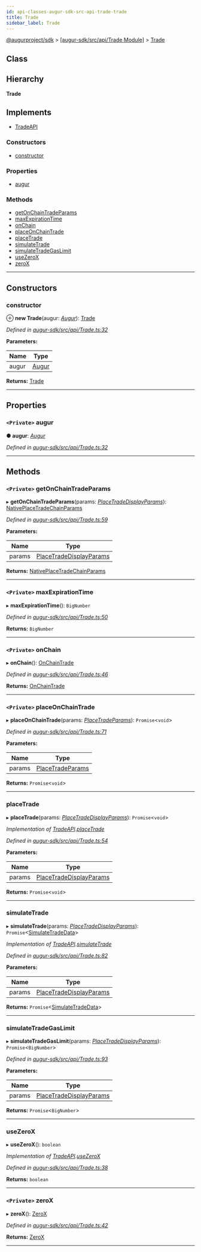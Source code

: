 ```yaml
---
id: api-classes-augur-sdk-src-api-trade-trade
title: Trade
sidebar_label: Trade
---
```


[@augurproject/sdk](api-readme.md) > [[augur-sdk/src/api/Trade Module]](api-modules-augur-sdk-src-api-trade-module.md) > [Trade](api-classes-augur-sdk-src-api-trade-trade.md)

## Class

## Hierarchy

**Trade**

## Implements

* [TradeAPI](api-interfaces-augur-sdk-src-api-trade-tradeapi.md)

### Constructors

* [constructor](api-classes-augur-sdk-src-api-trade-trade.md#constructor)

### Properties

* [augur](api-classes-augur-sdk-src-api-trade-trade.md#augur)

### Methods

* [getOnChainTradeParams](api-classes-augur-sdk-src-api-trade-trade.md#getonchaintradeparams)
* [maxExpirationTime](api-classes-augur-sdk-src-api-trade-trade.md#maxexpirationtime)
* [onChain](api-classes-augur-sdk-src-api-trade-trade.md#onchain)
* [placeOnChainTrade](api-classes-augur-sdk-src-api-trade-trade.md#placeonchaintrade)
* [placeTrade](api-classes-augur-sdk-src-api-trade-trade.md#placetrade)
* [simulateTrade](api-classes-augur-sdk-src-api-trade-trade.md#simulatetrade)
* [simulateTradeGasLimit](api-classes-augur-sdk-src-api-trade-trade.md#simulatetradegaslimit)
* [useZeroX](api-classes-augur-sdk-src-api-trade-trade.md#usezerox)
* [zeroX](api-classes-augur-sdk-src-api-trade-trade.md#zerox)

---

## Constructors

<a id="constructor"></a>

###  constructor

⊕ **new Trade**(augur: *[Augur](api-classes-augur-sdk-src-augur-augur.md)*): [Trade](api-classes-augur-sdk-src-api-trade-trade.md)

*Defined in [augur-sdk/src/api/Trade.ts:32](https://github.com/AugurProject/augur/blob/1e1466f1d3/packages/augur-sdk/src/api/Trade.ts#L32)*

**Parameters:**

| Name | Type |
| ------ | ------ |
| augur | [Augur](api-classes-augur-sdk-src-augur-augur.md) |

**Returns:** [Trade](api-classes-augur-sdk-src-api-trade-trade.md)

___

## Properties

<a id="augur"></a>

### `<Private>` augur

**● augur**: *[Augur](api-classes-augur-sdk-src-augur-augur.md)*

*Defined in [augur-sdk/src/api/Trade.ts:32](https://github.com/AugurProject/augur/blob/1e1466f1d3/packages/augur-sdk/src/api/Trade.ts#L32)*

___

## Methods

<a id="getonchaintradeparams"></a>

### `<Private>` getOnChainTradeParams

▸ **getOnChainTradeParams**(params: *[PlaceTradeDisplayParams](api-interfaces-augur-sdk-src-api-trade-placetradedisplayparams.md)*): [NativePlaceTradeChainParams](api-interfaces-augur-sdk-src-api-onchaintrade-nativeplacetradechainparams.md)

*Defined in [augur-sdk/src/api/Trade.ts:59](https://github.com/AugurProject/augur/blob/1e1466f1d3/packages/augur-sdk/src/api/Trade.ts#L59)*

**Parameters:**

| Name | Type |
| ------ | ------ |
| params | [PlaceTradeDisplayParams](api-interfaces-augur-sdk-src-api-trade-placetradedisplayparams.md) |

**Returns:** [NativePlaceTradeChainParams](api-interfaces-augur-sdk-src-api-onchaintrade-nativeplacetradechainparams.md)

___
<a id="maxexpirationtime"></a>

### `<Private>` maxExpirationTime

▸ **maxExpirationTime**(): `BigNumber`

*Defined in [augur-sdk/src/api/Trade.ts:50](https://github.com/AugurProject/augur/blob/1e1466f1d3/packages/augur-sdk/src/api/Trade.ts#L50)*

**Returns:** `BigNumber`

___
<a id="onchain"></a>

### `<Private>` onChain

▸ **onChain**(): [OnChainTrade](api-classes-augur-sdk-src-api-onchaintrade-onchaintrade.md)

*Defined in [augur-sdk/src/api/Trade.ts:46](https://github.com/AugurProject/augur/blob/1e1466f1d3/packages/augur-sdk/src/api/Trade.ts#L46)*

**Returns:** [OnChainTrade](api-classes-augur-sdk-src-api-onchaintrade-onchaintrade.md)

___
<a id="placeonchaintrade"></a>

### `<Private>` placeOnChainTrade

▸ **placeOnChainTrade**(params: *[PlaceTradeParams](api-interfaces-augur-sdk-src-api-trade-placetradeparams.md)*): `Promise`<`void`>

*Defined in [augur-sdk/src/api/Trade.ts:71](https://github.com/AugurProject/augur/blob/1e1466f1d3/packages/augur-sdk/src/api/Trade.ts#L71)*

**Parameters:**

| Name | Type |
| ------ | ------ |
| params | [PlaceTradeParams](api-interfaces-augur-sdk-src-api-trade-placetradeparams.md) |

**Returns:** `Promise`<`void`>

___
<a id="placetrade"></a>

###  placeTrade

▸ **placeTrade**(params: *[PlaceTradeDisplayParams](api-interfaces-augur-sdk-src-api-trade-placetradedisplayparams.md)*): `Promise`<`void`>

*Implementation of [TradeAPI](api-interfaces-augur-sdk-src-api-trade-tradeapi.md).[placeTrade](api-interfaces-augur-sdk-src-api-trade-tradeapi.md#placetrade)*

*Defined in [augur-sdk/src/api/Trade.ts:54](https://github.com/AugurProject/augur/blob/1e1466f1d3/packages/augur-sdk/src/api/Trade.ts#L54)*

**Parameters:**

| Name | Type |
| ------ | ------ |
| params | [PlaceTradeDisplayParams](api-interfaces-augur-sdk-src-api-trade-placetradedisplayparams.md) |

**Returns:** `Promise`<`void`>

___
<a id="simulatetrade"></a>

###  simulateTrade

▸ **simulateTrade**(params: *[PlaceTradeDisplayParams](api-interfaces-augur-sdk-src-api-trade-placetradedisplayparams.md)*): `Promise`<[SimulateTradeData](api-interfaces-augur-sdk-src-api-trade-simulatetradedata.md)>

*Implementation of [TradeAPI](api-interfaces-augur-sdk-src-api-trade-tradeapi.md).[simulateTrade](api-interfaces-augur-sdk-src-api-trade-tradeapi.md#simulatetrade)*

*Defined in [augur-sdk/src/api/Trade.ts:82](https://github.com/AugurProject/augur/blob/1e1466f1d3/packages/augur-sdk/src/api/Trade.ts#L82)*

**Parameters:**

| Name | Type |
| ------ | ------ |
| params | [PlaceTradeDisplayParams](api-interfaces-augur-sdk-src-api-trade-placetradedisplayparams.md) |

**Returns:** `Promise`<[SimulateTradeData](api-interfaces-augur-sdk-src-api-trade-simulatetradedata.md)>

___
<a id="simulatetradegaslimit"></a>

###  simulateTradeGasLimit

▸ **simulateTradeGasLimit**(params: *[PlaceTradeDisplayParams](api-interfaces-augur-sdk-src-api-trade-placetradedisplayparams.md)*): `Promise`<`BigNumber`>

*Defined in [augur-sdk/src/api/Trade.ts:93](https://github.com/AugurProject/augur/blob/1e1466f1d3/packages/augur-sdk/src/api/Trade.ts#L93)*

**Parameters:**

| Name | Type |
| ------ | ------ |
| params | [PlaceTradeDisplayParams](api-interfaces-augur-sdk-src-api-trade-placetradedisplayparams.md) |

**Returns:** `Promise`<`BigNumber`>

___
<a id="usezerox"></a>

###  useZeroX

▸ **useZeroX**(): `boolean`

*Implementation of [TradeAPI](api-interfaces-augur-sdk-src-api-trade-tradeapi.md).[useZeroX](api-interfaces-augur-sdk-src-api-trade-tradeapi.md#usezerox)*

*Defined in [augur-sdk/src/api/Trade.ts:38](https://github.com/AugurProject/augur/blob/1e1466f1d3/packages/augur-sdk/src/api/Trade.ts#L38)*

**Returns:** `boolean`

___
<a id="zerox"></a>

### `<Private>` zeroX

▸ **zeroX**(): [ZeroX](api-classes-augur-sdk-src-api-zerox-zerox.md)

*Defined in [augur-sdk/src/api/Trade.ts:42](https://github.com/AugurProject/augur/blob/1e1466f1d3/packages/augur-sdk/src/api/Trade.ts#L42)*

**Returns:** [ZeroX](api-classes-augur-sdk-src-api-zerox-zerox.md)

___

